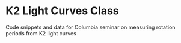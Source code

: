 # K2 Light Curves Class
Code snippets and data for Columbia seminar on measuring rotation periods from K2 light curves
